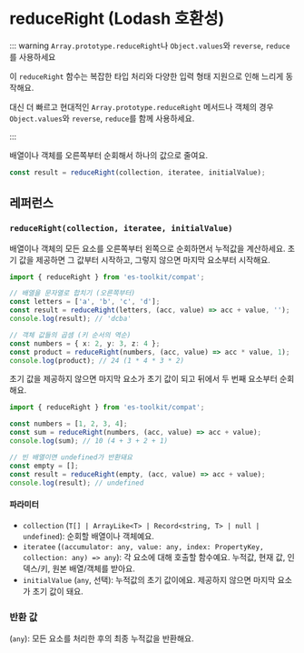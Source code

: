 # reduceRight (Lodash 호환성)

::: warning `Array.prototype.reduceRight`나 `Object.values`와 `reverse`, `reduce`를 사용하세요

이 `reduceRight` 함수는 복잡한 타입 처리와 다양한 입력 형태 지원으로 인해 느리게 동작해요.

대신 더 빠르고 현대적인 `Array.prototype.reduceRight` 메서드나 객체의 경우 `Object.values`와 `reverse`, `reduce`를 함께 사용하세요.

:::

배열이나 객체를 오른쪽부터 순회해서 하나의 값으로 줄여요.

```typescript
const result = reduceRight(collection, iteratee, initialValue);
```

## 레퍼런스

### `reduceRight(collection, iteratee, initialValue)`

배열이나 객체의 모든 요소를 오른쪽부터 왼쪽으로 순회하면서 누적값을 계산하세요. 초기 값을 제공하면 그 값부터 시작하고, 그렇지 않으면 마지막 요소부터 시작해요.

```typescript
import { reduceRight } from 'es-toolkit/compat';

// 배열을 문자열로 합치기 (오른쪽부터)
const letters = ['a', 'b', 'c', 'd'];
const result = reduceRight(letters, (acc, value) => acc + value, '');
console.log(result); // 'dcba'

// 객체 값들의 곱셈 (키 순서의 역순)
const numbers = { x: 2, y: 3, z: 4 };
const product = reduceRight(numbers, (acc, value) => acc * value, 1);
console.log(product); // 24 (1 * 4 * 3 * 2)
```

초기 값을 제공하지 않으면 마지막 요소가 초기 값이 되고 뒤에서 두 번째 요소부터 순회해요.

```typescript
import { reduceRight } from 'es-toolkit/compat';

const numbers = [1, 2, 3, 4];
const sum = reduceRight(numbers, (acc, value) => acc + value);
console.log(sum); // 10 (4 + 3 + 2 + 1)

// 빈 배열이면 undefined가 반환돼요
const empty = [];
const result = reduceRight(empty, (acc, value) => acc + value);
console.log(result); // undefined
```

#### 파라미터

- `collection` (`T[] | ArrayLike<T> | Record<string, T> | null | undefined`): 순회할 배열이나 객체예요.
- `iteratee` (`(accumulator: any, value: any, index: PropertyKey, collection: any) => any`): 각 요소에 대해 호출할 함수예요. 누적값, 현재 값, 인덱스/키, 원본 배열/객체를 받아요.
- `initialValue` (`any`, 선택): 누적값의 초기 값이에요. 제공하지 않으면 마지막 요소가 초기 값이 돼요.

### 반환 값

(`any`): 모든 요소를 처리한 후의 최종 누적값을 반환해요.
